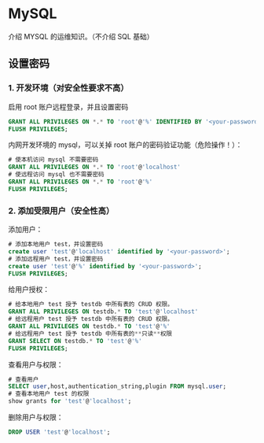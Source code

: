 # MySQL

介绍 MYSQL 的运维知识。（不介绍 SQL 基础）

## 设置密码

### 1. 开发环境（对安全性要求不高）

启用 root 账户远程登录，并且设置密码
```sql
GRANT ALL PRIVILEGES ON *.* TO 'root'@'%' IDENTIFIED BY '<your-password>';
FLUSH PRIVILEGES;
```

内网开发环境的 mysql，可以关掉 root 账户的密码验证功能（危险操作！）：

```sql
# 使本机访问 mysql 不需要密码
GRANT ALL PRIVILEGES ON *.* TO 'root'@'localhost'
# 使远程访问 mysql 也不需要密码
GRANT ALL PRIVILEGES ON *.* TO 'root'@'%' 
FLUSH PRIVILEGES;
```

### 2. 添加受限用户（安全性高）

添加用户：
```sql
# 添加本地用户 test，并设置密码
create user 'test'@'localhost' identified by '<your-password>';
# 添加远程用户 test，并设置密码
create user 'test'@'%' identified by '<your-password>';
FLUSH PRIVILEGES;
```

给用户授权：

```sql
# 给本地用户 test 授予 testdb 中所有表的 CRUD 权限。
GRANT ALL PRIVILEGES ON testdb.* TO 'test'@'localhost'
# 给远程用户 test 授予 testdb 中所有表的 CRUD 权限。
GRANT ALL PRIVILEGES ON testdb.* TO 'test'@'%'
# 给远程用户 test 授予 testdb 中所有表的**只读**权限
GRANT SELECT ON testdb.* TO 'test'@'%'
FLUSH PRIVILEGES;
```

查看用户与权限：

```sql
# 查看用户
SELECT user,host,authentication_string,plugin FROM mysql.user;
# 查看本地用户 test 的权限
show grants for 'test'@'localhost'; 
```

删除用户与权限：

```sql
DROP USER 'test'@'localhost';
```
